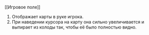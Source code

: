 [[Игровое поле]]

1. Отображает карты в руке игрока.
2. При наведении курсора на карту она сильно увеличивается и выпирает из колоды так, чтобы её было полностью видно.